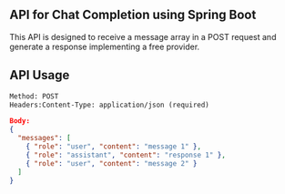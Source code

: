 ## API for Chat Completion using Spring Boot

This API is designed to receive a message array in a POST request and generate a response implementing a free provider.

## API Usage

```txt
Method: POST
Headers:Content-Type: application/json (required)
```

```JSON
Body:
{
  "messages": [
    { "role": "user", "content": "message 1" },
    { "role": "assistant", "content": "response 1" },
    { "role": "user", "content": "message 2" }
  ]
}
```